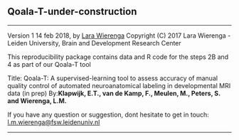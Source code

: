 ## Qoala-T-under-construction

-----
Version 1 14 feb 2018, by [Lara Wierenga](https://www.brainanddevelopmentlab.nl/index.php/people/post-docs/181-post-doctoral-researchers/273-lara-wierenga)
Copyright (C) 2017 Lara Wierenga - Leiden University, Brain and Development Research Center

This reproducibility package contains data and R code for the steps 2B and 4 as part of our Qoala-T tool
  
Title: Qoala-T: A supervised-learning tool to assess accuracy of manual quality control of automated neuroanatomical labeling in developmental MRI data (in prep)
By:**Klapwijk, E.T., van de Kamp, F., Meulen, M., Peters, S. and Wierenga, L.M.**

If you have any question or suggestion, dont hesitate to get in touch:
<l.m.wierenga@fsw.leidenuniv.nl>

-----

